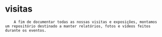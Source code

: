 # visitas

    	A fim de documentar todas as nossas visitas e exposições, montamos um repositório destinado a manter relatórios, fotos e vídeos feitos durante os eventos. 
